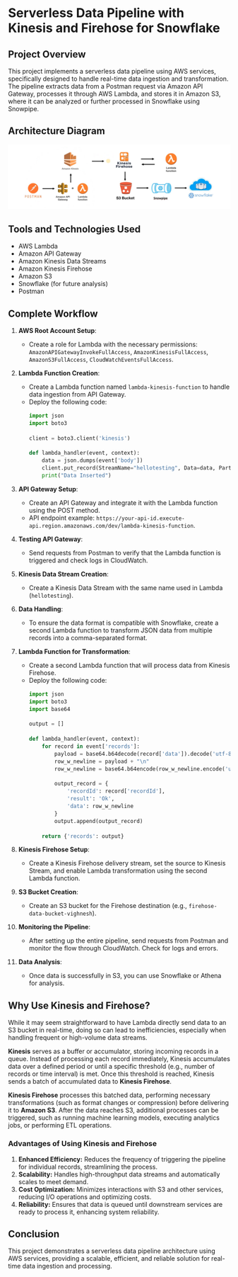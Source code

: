 # Serverless Data Pipeline with Kinesis and Firehose for Snowflake

## Project Overview
This project implements a serverless data pipeline using AWS services, specifically designed to handle real-time data ingestion and transformation. The pipeline extracts data from a Postman request via Amazon API Gateway, processes it through AWS Lambda, and stores it in Amazon S3, where it can be analyzed or further processed in Snowflake using Snowpipe.

## Architecture Diagram
![Architecture Diagram](https://github.com/vighneshbuddhivant/Serverless-Data-Pipeline-with-Kinesis-and-Firehose-for-Snowflake/blob/e5d7579a67a6fc20b90f19e774a6168a4491128b/serverless-pipeline-arch.png)

## Tools and Technologies Used
- AWS Lambda
- Amazon API Gateway
- Amazon Kinesis Data Streams
- Amazon Kinesis Firehose
- Amazon S3
- Snowflake (for future analysis)
- Postman 

## Complete Workflow

1. **AWS Root Account Setup**: 
   - Create a role for Lambda with the necessary permissions: `AmazonAPIGatewayInvokeFullAccess`, `AmazonKinesisFullAccess`, `AmazonS3FullAccess`, `CloudWatchEventsFullAccess`.

2. **Lambda Function Creation**: 
   - Create a Lambda function named `lambda-kinesis-function` to handle data ingestion from API Gateway.
   - Deploy the following code:
     ```python
     import json
     import boto3

     client = boto3.client('kinesis')

     def lambda_handler(event, context):
         data = json.dumps(event['body'])  
         client.put_record(StreamName="hellotesting", Data=data, PartitionKey="1")
         print("Data Inserted")
     ```

3. **API Gateway Setup**: 
   - Create an API Gateway and integrate it with the Lambda function using the POST method.
   - API endpoint example: `https://your-api-id.execute-api.region.amazonaws.com/dev/lambda-kinesis-function`.

4. **Testing API Gateway**: 
   - Send requests from Postman to verify that the Lambda function is triggered and check logs in CloudWatch.

5. **Kinesis Data Stream Creation**: 
   - Create a Kinesis Data Stream with the same name used in Lambda (`hellotesting`).

6. **Data Handling**: 
   - To ensure the data format is compatible with Snowflake, create a second Lambda function to transform JSON data from multiple records into a comma-separated format.

7. **Lambda Function for Transformation**: 
   - Create a second Lambda function that will process data from Kinesis Firehose.
   - Deploy the following code:
     ```python
     import json
     import boto3
     import base64

     output = []

     def lambda_handler(event, context):
         for record in event['records']:
             payload = base64.b64decode(record['data']).decode('utf-8')
             row_w_newline = payload + "\n"
             row_w_newline = base64.b64encode(row_w_newline.encode('utf-8'))
             
             output_record = {
                 'recordId': record['recordId'],
                 'result': 'Ok',
                 'data': row_w_newline
             }
             output.append(output_record)

         return {'records': output}
     ```

8. **Kinesis Firehose Setup**: 
   - Create a Kinesis Firehose delivery stream, set the source to Kinesis Stream, and enable Lambda transformation using the second Lambda function.

9. **S3 Bucket Creation**: 
   - Create an S3 bucket for the Firehose destination (e.g., `firehose-data-bucket-vighnesh`).

10. **Monitoring the Pipeline**: 
    - After setting up the entire pipeline, send requests from Postman and monitor the flow through CloudWatch. Check for logs and errors.

11. **Data Analysis**: 
    - Once data is successfully in S3, you can use Snowflake or Athena for analysis.

## Why Use Kinesis and Firehose?

While it may seem straightforward to have Lambda directly send data to an S3 bucket in real-time, doing so can lead to inefficiencies, especially when handling frequent or high-volume data streams.

**Kinesis** serves as a buffer or accumulator, storing incoming records in a queue. Instead of processing each record immediately, Kinesis accumulates data over a defined period or until a specific threshold (e.g., number of records or time interval) is met. Once this threshold is reached, Kinesis sends a batch of accumulated data to **Kinesis Firehose**.

**Kinesis Firehose** processes this batched data, performing necessary transformations (such as format changes or compression) before delivering it to **Amazon S3**. After the data reaches S3, additional processes can be triggered, such as running machine learning models, executing analytics jobs, or performing ETL operations.

### Advantages of Using Kinesis and Firehose
1. **Enhanced Efficiency:** Reduces the frequency of triggering the pipeline for individual records, streamlining the process.
2. **Scalability:** Handles high-throughput data streams and automatically scales to meet demand.
3. **Cost Optimization:** Minimizes interactions with S3 and other services, reducing I/O operations and optimizing costs.
4. **Reliability:** Ensures that data is queued until downstream services are ready to process it, enhancing system reliability.

## Conclusion
This project demonstrates a serverless data pipeline architecture using AWS services, providing a scalable, efficient, and reliable solution for real-time data ingestion and processing.
